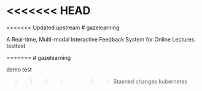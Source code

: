 <<<<<<< HEAD
﻿
=======
<<<<<<< Updated upstream
﻿﻿# gazelearningA Real-time, Multi-modal Interactive Feedback System for Online Lectures.testtest
=======
﻿# gazelearningdemotest
>>>>>>> Stashed changes
>>>>>>> kubernetes

